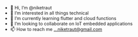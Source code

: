 - 👋 Hi, I’m @niketraut
- 👀 I’m interested in all things technical
- 🌱 I’m currently learning flutter and cloud functions
- 💞️ I’m looking to collaborate on IoT embedded applications
- 📫 How to reach me ...niketraut@gmail.com

<!---
niketraut/niketraut is a ✨ special ✨ repository because its `README.md` (this file) appears on your GitHub profile.
You can click the Preview link to take a look at your changes.
--->
